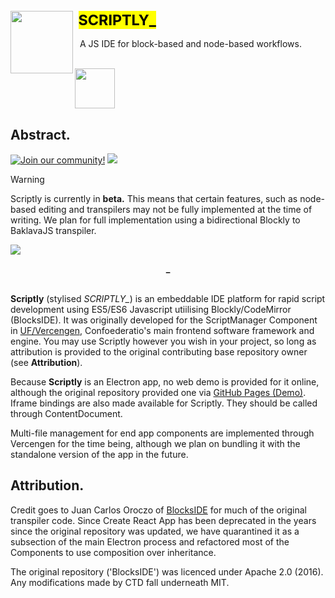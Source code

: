 <div id = "toc">
  <ul>
   <li><summary>
<img src = "https://raw.githubusercontent.com/Confoederatio/Scriptly/refs/heads/master/public/favicon.png" width = 100 height = 100 align = "left"><sup><h1>&nbsp;<mark>SCRIPTLY_</mark></h1></sup>
&nbsp;&nbsp;A JS IDE for block-based and node-based workflows.
    </summary></li>
  </ul>
</div>
<br>
<img src = "https://i.postimg.cc/hjTYphY2/ctd-light-logo.png" height = "64">

## Abstract.
[![Join our community!](https://img.shields.io/discord/548994743925997570?label=Discord&style=for-the-badge)](https://discord.gg/89kQY2KFQz) ![](https://img.shields.io/github/languages/code-size/Confoederatio/AnalyticalEngine?style=for-the-badge) <!--![](https://img.shields.io/github/downloads/Confoederatio/AnalyticalEngine/total?style=for-the-badge)-->

> [!WARNING]
> Scriptly is currently in **beta.**
> This means that certain features, such as node-based editing and transpilers may not be fully implemented at the time of writing. We plan for full implementation using a bidirectional Blockly to BaklavaJS transpiler.

![](https://github.com/Confoederatio/Scriptly/blob/master/gfx/scriptly_preview_01.png)

<div align = "center"><b>_</b></div>
<br>

**Scriptly** (stylised *SCRIPTLY_*) is an embeddable IDE platform for rapid script development using ES5/ES6 Javascript utiilising Blockly/CodeMirror (BlocksIDE). It was originally developed for the ScriptManager Component in [UF/Vercengen](https://github.com/Confoederatio/UniversalFramework), Confoederatio's main frontend software framework and engine. You may use Scriptly however you wish in your project, so long as attribution is provided to the original contributing base repository owner (see **Attribution**).

Because **Scriptly** is an Electron app, no web demo is provided for it online, although the original repository provided one via [GitHub Pages (Demo)](https://jc-orozco.github.io/BlocksIDE/build/index.html). Iframe bindings are also made available for Scriptly. They should be called through ContentDocument.

Multi-file management for end app components are implemented through Vercengen for the time being, although we plan on bundling it with the standalone version of the app in the future.

## Attribution.

Credit goes to Juan Carlos Oroczo of [BlocksIDE](https://github.com/JC-Orozco/BlocksIDE) for much of the original transpiler code. Since Create React App has been deprecated in the years since the original repository was updated, we have quarantined it as a subsection of the main Electron process and refactored most of the Components to use composition over inheritance.

The original repository ('BlocksIDE') was licenced under Apache 2.0 (2016). Any modifications made by CTD fall underneath MIT.
